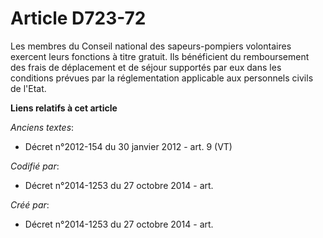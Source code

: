 # Article D723-72

Les membres du Conseil national des sapeurs-pompiers volontaires exercent leurs fonctions à titre gratuit. Ils bénéficient du
remboursement des frais de déplacement et de séjour supportés par eux dans les conditions prévues par la réglementation
applicable aux personnels civils de l'Etat.

**Liens relatifs à cet article**

_Anciens textes_:

  - Décret n°2012-154 du 30 janvier 2012 - art. 9 (VT)

_Codifié par_:

  - Décret n°2014-1253 du 27 octobre 2014 - art.

_Créé par_:

  - Décret n°2014-1253 du 27 octobre 2014 - art.
